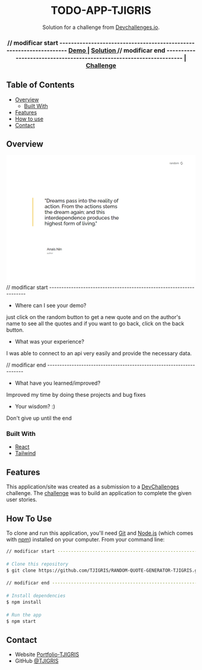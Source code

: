 <!-- Please update value in the {}  -->

<h1 align="center">TODO-APP-TJIGRIS</h1>

<div align="center">
   Solution for a challenge from  <a href="http://devchallenges.io" target="_blank">Devchallenges.io</a>.
</div>

<div align="center">
  <h3>
    // modificar start --------------------------------------------------------------------
    <a href="https://{tjigris.github.io/TODO-APP-TJIGRIS/all}">
      Demo
    </a>
    <span> | </span>
    <a href="https://{github.com/TJIGRIS/TODO-APP-TJIGRIS.git}">
      Solution
    </a>
    // modificar end --------------------------------------------------------------------
    <span> | </span>
    <a href="https://devchallenges.io/challenges/3JFYedSOZqAxYuOCNmYD">
      Challenge
    </a>
  </h3>
</div>

<!-- TABLE OF CONTENTS -->

## Table of Contents

- [Overview](#overview)
  - [Built With](#built-with)
- [Features](#features)
- [How to use](#how-to-use)
- [Contact](#contact)

<!-- OVERVIEW -->

## Overview

![screenshot](./src/assets/page.png)
// modificar start --------------------------------------------------------------------

- Where can I see your demo?

just click on the random button to get a new quote and on the author's name to see all the quotes and if you want to go back, click on the back button.

- What was your experience?

I was able to connect to an api very easily and provide the necessary data.

// modificar end --------------------------------------------------------------------

- What have you learned/improved?

Improved my time by doing these projects and bug fixes

- Your wisdom? :)

Don't give up until the end

### Built With

<!-- This section should list any major frameworks that you built your project using. Here are a few examples.-->

- [React](https://reactjs.org/)
- [Tailwind](https://tailwindcss.com/)

## Features

<!-- List the features of your application or follow the template. Don't share the figma file here :) -->

This application/site was created as a submission to a [DevChallenges](https://devchallenges.io/challenges) challenge. The [challenge](https://devchallenges.io/challenges/3JFYedSOZqAxYuOCNmYD) was to build an application to complete the given user stories.

## How To Use

<!-- Example: -->

To clone and run this application, you'll need [Git](https://git-scm.com) and [Node.js](https://nodejs.org/en/download/) (which comes with [npm](http://npmjs.com)) installed on your computer. From your command line:

```bash
// modificar start --------------------------------------------------------------------

# Clone this repository
$ git clone https://github.com/TJIGRIS/RANDOM-QUOTE-GENERATOR-TJIGRIS.git

// modificar end --------------------------------------------------------------------

# Install dependencies
$ npm install

# Run the app
$ npm start
```

## Contact

- Website [Portfolio-TJIGRIS](https://{tjigris.github.io/porfolio/})
- GitHub [@TJIGRIS](https://{github.com/TJIGRIS})
